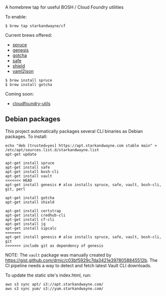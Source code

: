 A homebrew tap for useful BOSH / Cloud Foundry utilities

To enable:

```
$ brew tap starkandwayne/cf
```

Current brews offered:

- [spruce](https://github.com/geofffranks/spruce)
- [genesis](https://github.com/starkandwayne/genesis)
- [gotcha](https://github.com/starkandwayne/gotcha)
- [safe](https://github.com/starkandwayne/safe)
- [shield](https://github.com/starkandwayne/shield)
- [yaml2json](https://github.com/bronze1man/go-yaml2json)

```
$ brew install spruce
$ brew install gotcha
```

Coming soon:
- [cloudfoundry-utils](https://github.com/starkandwayne/cloudfoundry-utils)

## Debian packages

This project automatically packages several CLI binaries as Debian packages. To install:

```
echo "deb [trusted=yes] https://apt.starkandwayne.com stable main" > /etc/apt/sources.list.d/starkandwayne.list
apt-get update

apt-get install spruce
apt-get install safe
apt-get install bosh-cli
apt-get install vault
<<<<<<< HEAD
apt-get install genesis # also installs spruce, safe, vault, bosh-cli, git, perl

apt-get install gotcha
apt-get install shield

apt-get install certstrap
apt-get install credhub-cli
apt-get install cf-cli
apt-get install jq
apt-get install sipcalc
=======
apt-get install genesis # also installs spruce, safe, vault, bosh-cli, git
>>>>>>> include git as dependency of genesis
```

NOTE: The `vault` package was manually created by https://gist.github.com/drnic/c03bf5929c7da3421e3978058845512b. The CI pipeline needs a way to detect and fetch latest Vault CLI downloads.

To update the static site's index.html, run:

```
aws s3 sync apt/ s3://apt.starkandwayne.com/
aws s3 sync yum/ s3://yum.starkandwayne.com/
```
